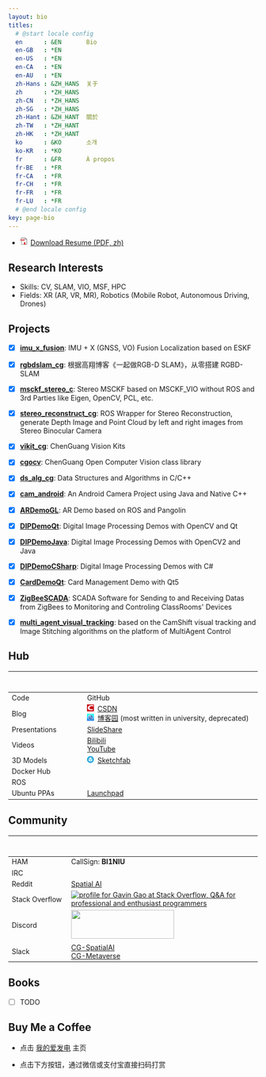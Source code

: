 ```yaml
---
layout: bio
titles:
  # @start locale config
  en      : &EN       Bio
  en-GB   : *EN
  en-US   : *EN
  en-CA   : *EN
  en-AU   : *EN
  zh-Hans : &ZH_HANS  关于
  zh      : *ZH_HANS
  zh-CN   : *ZH_HANS
  zh-SG   : *ZH_HANS
  zh-Hant : &ZH_HANT  關於
  zh-TW   : *ZH_HANT
  zh-HK   : *ZH_HANT
  ko      : &KO       소개
  ko-KR   : *KO
  fr      : &FR       À propos
  fr-BE   : *FR
  fr-CA   : *FR
  fr-CH   : *FR
  fr-FR   : *FR
  fr-LU   : *FR
  # @end locale config
key: page-bio
---
```


* <a href="https://cggos.github.io/assets/HongchenGao-CV.pdf" target="_blank"><img src="assets/images/logo_pdf.jpg" style="width:1em;margin-right:.5em;" alt="PDF icon">Download Resume (PDF, zh)</a>


## Research Interests

* Skills: CV, SLAM, VIO, MSF, HPC
* Fields: XR (AR, VR, MR), Robotics (Mobile Robot, Autonomous Driving, Drones)


## Projects

* [x] **[imu_x_fusion](https://github.com/cggos/imu_x_fusion)**: IMU + X (GNSS, VO) Fusion Localization based on ESKF

* [x] **[rgbdslam_cg](https://github.com/cggos/rgbdslam_cg)**: 根据高翔博客《一起做RGB-D SLAM》，从零搭建 RGBD-SLAM

* [x] **[msckf_stereo_c](https://github.com/cggos/msckf_stereo_c)**: Stereo MSCKF based on MSCKF_VIO without ROS and 3rd Parties like Eigen, OpenCV, PCL, etc.

* [x] **[stereo_reconstruct_cg](https://github.com/cggos/stereo_reconstruct_cg)**: ROS Wrapper for Stereo Reconstruction, generate Depth Image and Point Cloud by left and right images from Stereo Binocular Camera

* [x] **[vikit_cg](https://github.com/cggos/vikit_cg)**: ChenGuang Vision Kits

* [x] **[cgocv](https://github.com/cggos/cgocv)**: ChenGuang Open Computer Vision class library

* [x] **[ds_alg_cg](https://github.com/cggos/ds_alg_cg)**: Data Structures and Algorithms in C/C++

* [x] **[cam_android](https://github.com/cggos/cam_android)**: An Android Camera Project using Java and Native C++

* [x] **[ARDemoGL](https://github.com/cggos/ARDemoGL)**: AR Demo based on ROS and Pangolin

* [x] **[DIPDemoQt](https://github.com/cggos/DIPDemoQt)**: Digital Image Processing Demos with OpenCV and Qt

* [x] **[DIPDemoJava](https://github.com/cggos/DIPDemoJava)**: Digital Image Processing Demos with OpenCV2 and Java

* [x] **[DIPDemoCSharp](https://github.com/cggos/DIPDemoCSharp)**: Digital Image Processing Demos with C#

* [x] **[CardDemoQt](https://github.com/cggos/CardDemoQt)**: Card Management Demo with Qt5

* [x] **[ZigBeeSCADA](https://github.com/cggos/ZigBeeSCADA)**: SCADA Software for Sending to and Receiving Datas from ZigBees to Monitoring and Controling ClassRooms' Devices

* [x] **[multi_agent_visual_tracking](https://github.com/cggos/multi_agent_visual_tracking)**: based on the CamShift visual tracking and Image Stitching algorithms on the platform of MultiAgent Control


## Hub

| &emsp; &emsp; &emsp; &emsp; &emsp; &emsp; &emsp; &emsp; &emsp; &emsp; | &emsp; &emsp; &emsp; &emsp; &emsp; &emsp; &emsp; &emsp; &emsp; &emsp; &emsp; &emsp; &emsp; &emsp; &emsp; &emsp; &emsp; &emsp; &emsp; &emsp; &emsp; &emsp; &emsp; &emsp; &emsp; &emsp; &emsp; &emsp; &emsp; &emsp; |
|---------------|--------|
| Code          | GitHub |
| Blog          | <a href="https://blog.csdn.net/u011178262"><img src="assets/images/logo_csdn.png" style="width:1em;margin-right:.5em;" alt="CSDN icon">CSDN</a> <br/> <a href="https://www.cnblogs.com/gaohongchen01"><img src="assets/images/logo_cnblogs.jpg" style="width:1em;margin-right:.5em;" alt="cnblogs icon">博客园</a> (most written in university, deprecated)  |
| Presentations | [SlideShare](https://www2.slideshare.net/HongchenGao)  |
| Videos        | [Bilibili](https://space.bilibili.com/158441969) <br/> [YouTube](https://www.youtube.com/channel/UCqcvAd87uSB4rl7fJ0nHGjA)  |
| 3D Models     | <a href="https://sketchfab.com/cggos"><img src="assets/images/logo_sketchfab.png" style="width:1em;margin-right:.5em;" alt="cnblogs icon">Sketchfab</a> |
| Docker Hub    |  |
| ROS           |  |
| Ubuntu PPAs   | [Launchpad](https://launchpad.net/~cggos) |


## Community

| &emsp; &emsp; &emsp; &emsp; &emsp; &emsp; &emsp; &emsp; &emsp; &emsp; | &emsp; &emsp; &emsp; &emsp; &emsp; &emsp; &emsp; &emsp; &emsp; &emsp; &emsp; &emsp; &emsp; &emsp; &emsp; &emsp; &emsp; &emsp; &emsp; &emsp; &emsp; &emsp; &emsp; &emsp; &emsp; &emsp; &emsp; &emsp; &emsp; &emsp; |
|---------------|--------|
| HAM           | CallSign: **BI1NIU** |
| IRC           |   |
| Reddit        | [Spatial AI](https://www.reddit.com/r/SpatialAI/) |
| Stack Overflow | <a href="https://stackoverflow.com/users/6560660/gavin-gao" target="_blank"><img src="https://stackoverflow.com/users/flair/6560660.png" width="208" height="58" alt="profile for Gavin Gao at Stack Overflow, Q&amp;A for professional and enthusiast programmers" title="profile for Gavin Gao at Stack Overflow, Q&amp;A for professional and enthusiast programmers"></a> |
| Discord       | <a href="https://discord.gg/b9MZwBrRsu" target="_blank"><img src="https://styles.redditmedia.com/t5_5fmgdw/styles/image_widget_4hcglv93lvp81.jpg" width="208" height="58" alt="" title=""></a> |
| Slack         | [CG-SpatialAI](https://spatial-ai-3d.slack.com) <br/> [CG-Metaverse](https://metaverse-ai.slack.com) |


## Books

* [ ] TODO


## Buy Me a Coffee

* 点击 [我的爱发电](https://afdian.net/@CGABC) 主页

* 点击下方按钮，通过微信或支付宝直接扫码打赏

<div id="cyReward" role="cylabs" data-use="reward"></div>
